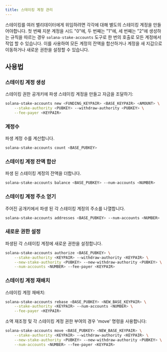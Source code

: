 ```yaml
---
title: 스테이킹 계정 관리
---
```


스테이킹를 여러 밸리데이터에게 위임하려면 각각에 대해 별도의 스테이킹 계정을 만들어야합니다. 첫 번째 지분 계정을 시드 "0"에, 두 번째는 "1"에, 세 번째는 "2"에 생성하는 규칙을 따르는 경우 `solana-stake-accounts` 도구로 한 번의 호출로 모든 계정에서 작업 할 수 있습니다. 이를 사용하여 모든 계정의 잔액을 합산하거나 계정을 새 지갑으로 이동하거나 새로운 권한을 설정할 수 있습니다.

## 사용법

### 스테이킹 계정 생성

스테이킹 권한 공개키에 파생 스테이킹 계정을 만들고 자금을 조달하기:

```bash
solana-stake-accounts new <FUNDING_KEYPAIR> <BASE_KEYPAIR> <AMOUNT> \
    --stake-authority <PUBKEY> --withdraw-authority <PUBKEY> \
    --fee-payer <KEYPAIR>
```

### 계정수

파생 계정 수를 계산합니다.

```bash
solana-stake-accounts count <BASE_PUBKEY>

```

### 스테이킹 계정 잔액 합산

파생 된 스테이킹 계정의 잔액을 더합니다.

```bash
solana-stake-accounts balance <BASE_PUBKEY> --num-accounts <NUMBER>
```

### 스테이킹 계정 주소 얻기

주어진 공개키에서 파생 된 각 스테이킹 계정의 주소를 나열합니다.

```bash
solana-stake-accounts addresses <BASE_PUBKEY> --num-accounts <NUMBER>
```

### 새로운 권한 설정

파생된 각 스테이킹 계정에 새로운 권한을 설정합니다.

```bash
solana-stake-accounts authorize <BASE_PUBKEY> \
    --stake-authority <KEYPAIR> --withdraw-authority <KEYPAIR> \
    --new-stake-authority <PUBKEY> --new-withdraw-authority <PUBKEY> \
    --num-accounts <NUMBER> --fee-payer <KEYPAIR>
```

### 스테이킹 계정 재배치

스테이킹 계정 재배치:

```bash
solana-stake-accounts rebase <BASE_PUBKEY> <NEW_BASE_KEYPAIR> \
    --stake-authority <KEYPAIR> --num-accounts <NUMBER> \
    --fee-payer <KEYPAIR>
```

소액 재조정 및 각 스테이킹 계정 권한 부여의 경우 'move' 명령을 사용합니다:

```bash
solana-stake-accounts move <BASE_PUBKEY> <NEW_BASE_KEYPAIR> \
    --stake-authority <KEYPAIR> --withdraw-authority <KEYPAIR> \
    --new-stake-authority <PUBKEY> --new-withdraw-authority <PUBKEY> \
    --num-accounts <NUMBER> --fee-payer <KEYPAIR>
```
